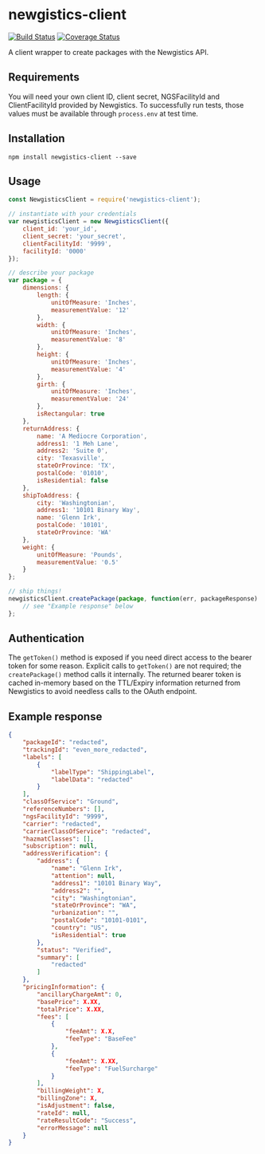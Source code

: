 # newgistics-client

[![Build Status](https://travis-ci.org/mediocre/newgistics-client.svg?branch=master)](https://travis-ci.org/mediocre/newgistics-client)
[![Coverage Status](https://coveralls.io/repos/github/mediocre/newgistics-client/badge.svg?branch=master)](https://coveralls.io/github/mediocre/newgistics-client?branch=master)

A client wrapper to create packages with the Newgistics API.

## Requirements

You will need your own client ID, client secret, NGSFacilityId and ClientFacilityId provided by Newgistics. To successfully run tests, those values must be available through `process.env` at test time.

## Installation

    npm install newgistics-client --save

## Usage

```javascript
const NewgisticsClient = require('newgistics-client');

// instantiate with your credentials
var newgisticsClient = new NewgisticsClient({
    client_id: 'your_id',
    client_secret: 'your_secret',
    clientFacilityId: '9999',
    facilityId: '0000'
});

// describe your package
var package = {
    dimensions: {
        length: {
            unitOfMeasure: 'Inches',
            measurementValue: '12'
        },
        width: {
            unitOfMeasure: 'Inches',
            measurementValue: '8'
        },
        height: {
            unitOfMeasure: 'Inches',
            measurementValue: '4'
        },
        girth: {
            unitOfMeasure: 'Inches',
            measurementValue: '24'
        },
        isRectangular: true
    },
    returnAddress: {
        name: 'A Mediocre Corporation',
        address1: '1 Meh Lane',
        address2: 'Suite 0',
        city: 'Texasville',
        stateOrProvince: 'TX',
        postalCode: '01010',
        isResidential: false
    },
    shipToAddress: {
        city: 'Washingtonian',
        address1: '10101 Binary Way',
        name: 'Glenn Irk',
        postalCode: '10101',
        stateOrProvince: 'WA'
    },
    weight: {
        unitOfMeasure: 'Pounds',
        measurementValue: '0.5'
    }
};

// ship things!
newgisticsClient.createPackage(package, function(err, packageResponse) {
    // see "Example response" below
};
```

## Authentication

The `getToken()` method is exposed if you need direct access to the bearer token for some reason. Explicit calls to `getToken()` are not required; the `createPackage()` method calls it internally. The returned bearer token is cached in-memory based on the TTL/Expiry information returned from Newgistics to avoid needless calls to the OAuth endpoint.

## Example response
```json
{
    "packageId": "redacted",
    "trackingId": "even_more_redacted",
    "labels": [
        {
            "labelType": "ShippingLabel",
            "labelData": "redacted"
        }
    ],
    "classOfService": "Ground",
    "referenceNumbers": [],
    "ngsFacilityId": "9999",
    "carrier": "redacted",
    "carrierClassOfService": "redacted",
    "hazmatClasses": [],
    "subscription": null,
    "addressVerification": {
        "address": {
            "name": "Glenn Irk",
            "attention": null,
            "address1": "10101 Binary Way",
            "address2": "",
            "city": "Washingtonian",
            "stateOrProvince": "WA",
            "urbanization": "",
            "postalCode": "10101-0101",
            "country": "US",
            "isResidential": true
        },
        "status": "Verified",
        "summary": [
            "redacted"
        ]
    },
    "pricingInformation": {
        "ancillaryChargeAmt": 0,
        "basePrice": X.XX,
        "totalPrice": X.XX,
        "fees": [
            {
                "feeAmt": X.X,
                "feeType": "BaseFee"
            },
            {
                "feeAmt": X.XX,
                "feeType": "FuelSurcharge"
            }
        ],
        "billingWeight": X,
        "billingZone": X,
        "isAdjustment": false,
        "rateId": null,
        "rateResultCode": "Success",
        "errorMessage": null
    }
}
```